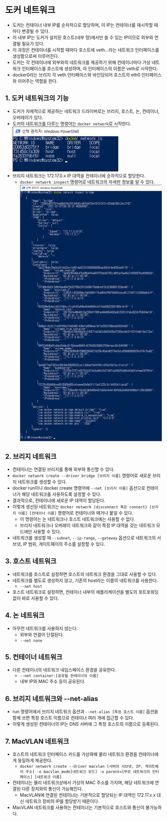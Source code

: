 # 도커 네트워크
- 도커는 컨테이너 내부 IP를 순차적으로 할당하며, 이 IP는 컨테이너를 재시작할 때마다 변경될 수 있다.
- 이 내부 IP는 도커가 설치된 호스트(내부 망)에서만 쓸 수 있는 IP이므로 외부와 연결될 필요가 있다.
- 이 과정은 컨테이너를 시작할 때마다 호스트에 veth...라는 네트워크 인터페이스를 생성함으로써 이루어진다.
- 도커는 각 컨테이너에 외부와의 네트워크를 제공하기 위해 컨테이너마다 가상 네트워크 인터페이스를 호스트에 생성하며, 아 인터페이스의 이름은 veth로 시작한다.
- docker0라는 브리지 각 veth 인터페이스와 바인딩되어 호스트의 eth0 인터페이스와 이어주는 역할을 한다.

## 1. 도커 네트워크의 기능
- 도커가 자체적으로 제공하는 네트워크 드라이버로는 브리지, 호스트, 논, 컨테이너, 오버레이가 있다.
- 도커의 네트워크를 다루는 명령어는 `docker network`로 시작한다.
![](./images/dockerNetworkLs.png)
- 브리지 네트워크는 172.17.0.x IP 대역을 컨테이너에 순차적으로 할당한다.
  - `docker network inspect` 명령어로 네트워크의 자세한 정보를 알 수 있다.
![](./images/브리지정보.png)

## 2. 브리지 네트워크
- 컨테이너는 연결된 브리지를 통해 외부와 통신할 수 있다.
- `docker network create --driver bridge [브리지 이름]` 명령어로 새로운 브리지 네트워크를 생성할 수 있다.
- docker run이나 docker create 명령어에 `--net [브리지 이름]` 옵션으로 컨테이너가 해당 네트워크를 사용하도록 설정할 수 있다.
- 결과적으로, 컨테이너에 새로운 IP 대역이 할당된다.
- 이렇게 생선된 네트워크는 `docker network [disconnect 혹은 connect} [브리지 이름] [컨테이너 이름]` 명령어로 컨테이너와 떼거나 붙일 수 있다.
  - 이 명령어는 논 네트워크나 호스트 네트워크에는 사용할 수 없다.
  - 브리지 네트워크나 오버레이 네트워크와 같이 특정 IP 대역을 갖는 네트워크 모드에만 사용할 수 있다.
- 네트워크를 생성할 때 `--subnet`, `--ip-range`, `--gateway` 옵션으로 네트워크의 서브넷, IP 범위, 게이트웨이의 주소를 설정할 수 있다.

## 3. 호스트 네트워크
- 네트워크를 호스트로 설정하면 호스트의 네트워크 환경을 그대로 사용할 수 있다.
- 네트워크를 별도로 생성하지 않고, 기존의 host라는 이름의 네트워크를 사용한다.
  - `--net host`
- 호스트 네트워크로 설정하면, 컨테이너 내부의 애플리케이션을 별도의 포트포워딩 없이 바로 사용할 수 있다.

## 4. 논 네트워크
- 아무런 네트워크를 사용하지 않는다.
  - 외부와 연결이 단절된다.
  - `--net none`

## 5. 컨테이너 네트워크
- 다른 컨테이너의 네트워크 네임스페이스 환경을 공유한다.
  - `--net container:[공유될 컨테이너의 이름]`
  - 내부 IP와 MAC 주소 등이 공유된다.

## 6. 브리지 네트워크와 --net-alias
- run 명령어에서 브리지 네트워크 옵션과 `--net-alias [특정 호스트 이름]` 옵션을 함께 쓰면 특정 호스트 이름으로 컨테이너 여러 개에 접근할 수 있다.
- 이렇게 생성된 컨테이너의 IP는 DNS 서버에 그 특정 호스트의 이름으로 등록된다.

## 7. MacVLAN 네트워크
- 호스트의 네트워크 인터페이스 카드를 가상화해 물리 네트워크 환경을 컨테이너에게 동일하게 제공한다.
  - `docker network create --driver macvlan [서버의 서브넷, IP, 게이트웨이 주소] -o macvlan_mode[네트워크 모드] -o parent=[부모 네트워크의 인터페이스] [네트워크 이름]`
- 컨테이너는 물리 네트워크상에서 가상의 MAC 주소를 가지며, 해당 네트워크에 연결된 다른 장치와의 통신이 가능해진다.
  - MacVLAN에 연결된 컨테이너는 기본적으로 할당되는 IP 대역인 172.17.x.x 대신 네트워크 장비의 IP를 할당받기 때문이다.
- MacVLAN 네트워크를 사용하는 컨테이너는 기본적으로 호스트와 통신이 불가능하다.